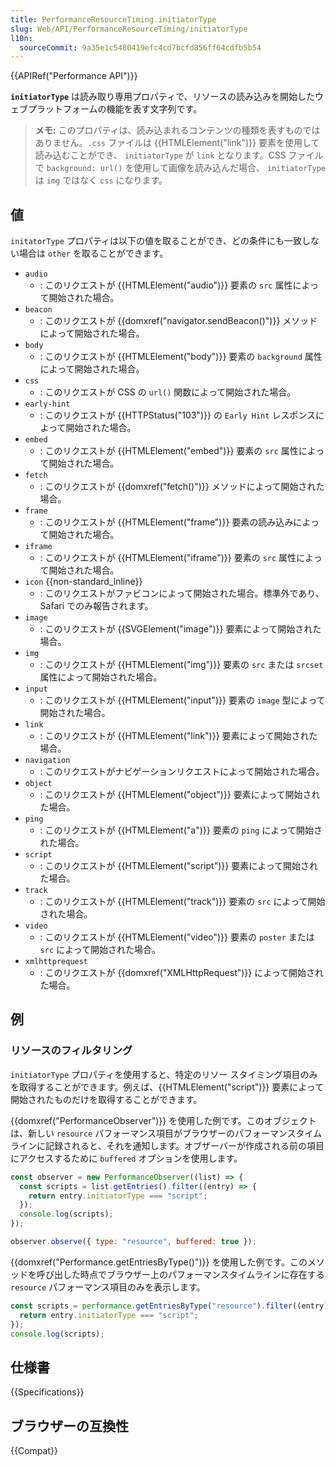 ```yaml
---
title: PerformanceResourceTiming.initiatorType
slug: Web/API/PerformanceResourceTiming/initiatorType
l10n:
  sourceCommit: 9a35e1c5480419efc4cd7bcfd856ff64cdfb5b54
---
```


{{APIRef("Performance API")}}

**`initiatorType`** は読み取り専用プロパティで、リソースの読み込みを開始したウェブプラットフォームの機能を表す文字列です。

> **メモ:** このプロパティは、読み込まれるコンテンツの種類を表すものではありません。`.css` ファイルは {{HTMLElement("link")}} 要素を使用して読み込むことができ、 `initiatorType` が `link` となります。CSS ファイルで `background: url()` を使用して画像を読み込んだ場合、 `initiatorType` は `img` ではなく `css` になります。

## 値

`initatorType` プロパティは以下の値を取ることができ、どの条件にも一致しない場合は `other` を取ることができます。

- `audio`
  - : このリクエストが {{HTMLElement("audio")}} 要素の `src` 属性によって開始された場合。
- `beacon`
  - : このリクエストが {{domxref("navigator.sendBeacon()")}} メソッドによって開始された場合。
- `body`
  - : このリクエストが {{HTMLElement("body")}} 要素の `background` 属性によって開始された場合。
- `css`
  - : このリクエストが CSS の `url()` 関数によって開始された場合。
- `early-hint`
  - : このリクエストが {{HTTPStatus("103")}} の `Early Hint` レスポンスによって開始された場合。
- `embed`
  - : このリクエストが {{HTMLElement("embed")}} 要素の `src` 属性によって開始された場合。
- `fetch`
  - : このリクエストが {{domxref("fetch()")}} メソッドによって開始された場合。
- `frame`
  - : このリクエストが {{HTMLElement("frame")}} 要素の読み込みによって開始された場合。
- `iframe`
  - : このリクエストが {{HTMLElement("iframe")}} 要素の `src` 属性によって開始された場合。
- `icon` {{non-standard_inline}}
  - : このリクエストがファビコンによって開始された場合。標準外であり、Safari でのみ報告されます。
- `image`
  - : このリクエストが {{SVGElement("image")}} 要素によって開始された場合。
- `img`
  - : このリクエストが {{HTMLElement("img")}} 要素の `src` または `srcset` 属性によって開始された場合。
- `input`
  - : このリクエストが {{HTMLElement("input")}} 要素の `image` 型によって開始された場合。
- `link`
  - : このリクエストが {{HTMLElement("link")}} 要素によって開始された場合。
- `navigation`
  - : このリクエストがナビゲーションリクエストによって開始された場合。
- `object`
  - : このリクエストが {{HTMLElement("object")}} 要素によって開始された場合。
- `ping`
  - : このリクエストが {{HTMLElement("a")}} 要素の `ping` によって開始された場合。
- `script`
  - : このリクエストが {{HTMLElement("script")}} 要素によって開始された場合。
- `track`
  - : このリクエストが {{HTMLElement("track")}} 要素の `src` によって開始された場合。
- `video`
  - : このリクエストが {{HTMLElement("video")}} 要素の `poster` または `src` によって開始された場合。
- `xmlhttprequest`
  - : このリクエストが {{domxref("XMLHttpRequest")}} によって開始された場合。

## 例

### リソースのフィルタリング

`initiatorType` プロパティを使用すると、特定のリソー スタイミング項目のみを取得することができます。例えば、{{HTMLElement("script")}} 要素によって開始されたものだけを取得することができます。

{{domxref("PerformanceObserver")}} を使用した例です。このオブジェクトは、新しい `resource` パフォーマンス項目がブラウザーのパフォーマンスタイムラインに記録されると、それを通知します。オブザーバーが作成される前の項目にアクセスするために `buffered` オプションを使用します。

```js
const observer = new PerformanceObserver((list) => {
  const scripts = list.getEntries().filter((entry) => {
    return entry.initiatorType === "script";
  });
  console.log(scripts);
});

observer.observe({ type: "resource", buffered: true });
```

{{domxref("Performance.getEntriesByType()")}} を使用した例です。このメソッドを呼び出した時点でブラウザー上のパフォーマンスタイムラインに存在する `resource` パフォーマンス項目のみを表示します。

```js
const scripts = performance.getEntriesByType("resource").filter((entry) => {
  return entry.initiatorType === "script";
});
console.log(scripts);
```

## 仕様書

{{Specifications}}

## ブラウザーの互換性

{{Compat}}
